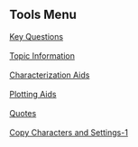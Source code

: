 ## Tools Menu ##
[Key Questions](Key_Questions.md) <br/><br/>
[Topic Information](Topic_Information.md) <br/><br/>
[Characterization Aids](Characterization_Aids.md) <br/><br/>
[Plotting Aids](Plotting_Aids.md) <br/><br/>
[Quotes](Quotes.md) <br/><br/>
[Copy Characters and Settings-1](Copy_Characters_and_Settings-1.md) <br/><br/>
